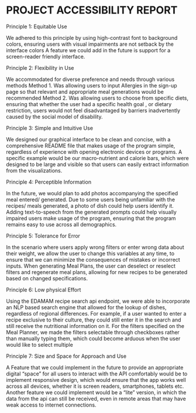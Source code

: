 # PROJECT ACCESSIBILITY REPORT

Principle 1: Equitable Use

We adhered to this principle by using high-contrast font to background colors, ensuring users with visual impairments are not setback by the interface colors
A feature we could add in the future is support for a screen-reader friendly interface.

Principle 2: Flexibility in Use

We accommodated for diverse preference and needs through various methods
Method 1. Was allowing users to input Allergies in the sign-up page so that relevant and appropriate meal generations would be recommended
Method 2. Was allowing users to choose from specific diets, ensuring that whether the user had a specific health goal , or dietary restriction, users would not feel disadvantaged by barriers inadvertently caused by the social model of disability.

Principle 3: Simple and Intuitive Use

We designed our graphical interface to be clean and concise, with a comprehensive README file that makes usage of the program simple, regardless of experience with opening electronic devices or programs.
A specific example would be our macro-nutrient and calorie bars, which were designed to be large and visible so that users can easily extract information from the visualizations.

Principle 4: Perceptible Information

In the future, we would plan to add photos accompanying the specified meal entered/ generated. Due to some users being unfamiliar with the recipes/ meals generated, a photo of dish could help users identify it.
Adding text-to-speech from the generated prompts could help visually impaired users make usage of the program, ensuring that the program remains easy to use across all demographics.

Principle 5: Tolerance for Error

In the scenario where users apply wrong filters or enter wrong data about their weight, we allow the user to change this variables at any time, to ensure that we can minimize the consequences of mistakes or incorrect inputs.
When generating Meal Plans, the user can deselect or reselect filters and regenerate meal plans, allowing for new recipes to be generated based on changed specifications.

Principle 6: Low physical Effort

Using the EDAMAM recipe search api endpoint, we were able to incorporate an NLP based search engine that allowed for the lookup of dishes, regardless of regional differences. For example, if a user wanted to enter a recipe exclusive to their culture, they could still enter it in the search and still receive the nutritional information on it.
For the filters specified on the Meal Planner, we made the filters selectable through checkboxes rather than manually typing them, which could become arduous when the user would like to select multiple

Principle 7: Size and Space for Approach and Use

A Feature that we could implement in the future to provide an appropriate digital “space” for all users to interact with the API comfortably would be to implement responsive design, which would ensure that the app works well across all devices, whether it is screen readers, smartphones, tablets etc.
Another feature we could implement would be a “lite” version, in which the data from the api can still be received, even in remote areas that may have weak access to internet connections. 


